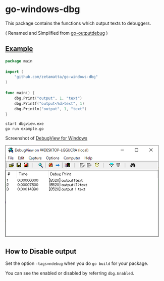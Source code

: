 go-windows-dbg
==============

This package contains the functions which output texts to debuggers.

( Renamed and Simplified from [go-outputdebug](https://github.com/zetamatta/go-outputdebug) )

[Example](./example.go)
--------------------------------

```go
package main

import (
    "github.com/zetamatta/go-windows-dbg"
)

func main() {
    dbg.Print("output", 1, "text")
    dbg.Printf("output<%d>text", 1)
    dbg.Println("output", 1, "text")
}
```

```
start dbgview.exe
go run example.go
```

Screenshot of [DebugView for Windows](https://technet.microsoft.com/ja-jp/sysinternals/debugview.aspx)

![screen shot](./screenshot.png)

How to Disable output
---------------------

Set the option `-tags=ndebug` when you do `go build` for your package.

You can see the enabled or disabled by referring `dbg.Enabled`.
